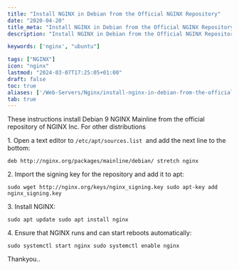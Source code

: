 ```yaml
---
title: "Install NGINX in Debian from the Official NGINX Repository"
date: "2020-04-20"
title_meta: "Install NGINX in Debian from the Official NGINX Repository"
description: "Install NGINX in Debian from the Official NGINX Repository"

keywords: ['nginx', "ubuntu"]

tags: ["NGINX"]
icon: "nginx"
lastmod: "2024-03-07T17:25:05+01:00"
draft: false
toc: true
aliases: ['/Web-Servers/Nginx/install-nginx-in-debian-from-the-official-nginx-repository']
tab: true
---
```


These instructions install Debian 9 NGINX Mainline from the official repository of NGINX Inc. For other distributions

1\. Open a text editor to `/etc/apt/sources.list`  and add the next line to the bottom:

```file {title="/etc/apt/sources.list" lang="aconf"}
deb http://nginx.org/packages/mainline/debian/ stretch nginx
```

2\. Import the signing key for the repository and add it to apt:

```
sudo wget http://nginx.org/keys/nginx_signing.key sudo apt-key add nginx_signing.key
```

3\. Install NGINX:

```
sudo apt update sudo apt install nginx
```

4\. Ensure that NGINX runs and can start reboots automatically:

```
sudo systemctl start nginx sudo systemctl enable nginx
```

Thankyou..
